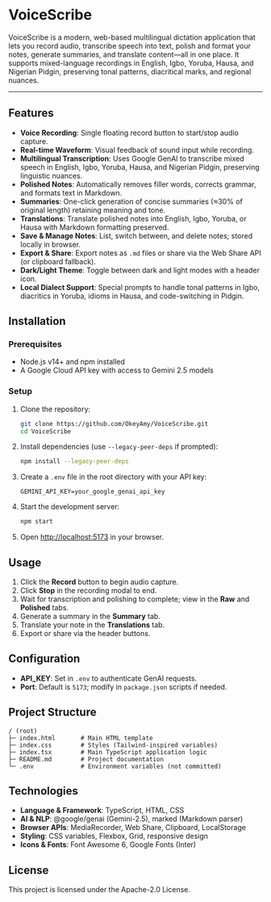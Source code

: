 # VoiceScribe

VoiceScribe is a modern, web-based multilingual dictation application that lets you record audio, transcribe speech into text, polish and format your notes, generate summaries, and translate content—all in one place. It supports mixed-language recordings in English, Igbo, Yoruba, Hausa, and Nigerian Pidgin, preserving tonal patterns, diacritical marks, and regional nuances.

---

## Features

- **Voice Recording**: Single floating record button to start/stop audio capture.
- **Real-time Waveform**: Visual feedback of sound input while recording.
- **Multilingual Transcription**: Uses Google GenAI to transcribe mixed speech in English, Igbo, Yoruba, Hausa, and Nigerian Pidgin, preserving linguistic nuances.
- **Polished Notes**: Automatically removes filler words, corrects grammar, and formats text in Markdown.
- **Summaries**: One-click generation of concise summaries (≈30% of original length) retaining meaning and tone.
- **Translations**: Translate polished notes into English, Igbo, Yoruba, or Hausa with Markdown formatting preserved.
- **Save & Manage Notes**: List, switch between, and delete notes; stored locally in browser.
- **Export & Share**: Export notes as `.md` files or share via the Web Share API (or clipboard fallback).
- **Dark/Light Theme**: Toggle between dark and light modes with a header icon.
- **Local Dialect Support**: Special prompts to handle tonal patterns in Igbo, diacritics in Yoruba, idioms in Hausa, and code-switching in Pidgin.



## Installation

### Prerequisites

- Node.js v14+ and npm installed
- A Google Cloud API key with access to Gemini 2.5 models

### Setup

1. Clone the repository:
   ```bash
   git clone https://github.com/OkeyAmy/VoiceScribe.git
   cd VoiceScribe
   ```
2. Install dependencies (use `--legacy-peer-deps` if prompted):
   ```bash
   npm install --legacy-peer-deps
   ```
3. Create a `.env` file in the root directory with your API key:
   ```env
   GEMINI_API_KEY=your_google_genai_api_key
   ```
4. Start the development server:
   ```bash
   npm start
   ```
5. Open [http://localhost:5173](http://localhost:5173) in your browser.

## Usage

1. Click the **Record** button to begin audio capture.
2. Click **Stop** in the recording modal to end.
3. Wait for transcription and polishing to complete; view in the **Raw** and **Polished** tabs.
4. Generate a summary in the **Summary** tab.
5. Translate your note in the **Translations** tab.
6. Export or share via the header buttons.

## Configuration

- **API_KEY**: Set in `.env` to authenticate GenAI requests.
- **Port**: Default is `5173`; modify in `package.json` scripts if needed.

## Project Structure

```
/ (root)
├─ index.html       # Main HTML template
├─ index.css        # Styles (Tailwind-inspired variables)
├─ index.tsx        # Main TypeScript application logic
├─ README.md        # Project documentation
└─ .env             # Environment variables (not committed)
```

## Technologies

- **Language & Framework**: TypeScript, HTML, CSS
- **AI & NLP**: @google/genai (Gemini-2.5), marked (Markdown parser)
- **Browser APIs**: MediaRecorder, Web Share, Clipboard, LocalStorage
- **Styling**: CSS variables, Flexbox, Grid, responsive design
- **Icons & Fonts**: Font Awesome 6, Google Fonts (Inter)


## License

This project is licensed under the Apache-2.0 License.
